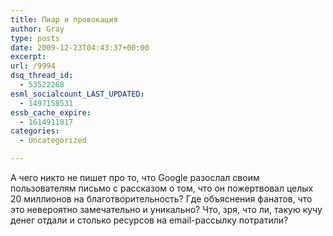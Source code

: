 ```yaml
---
title: Пиар и провокация
author: Gray
type: posts
date: 2009-12-23T04:43:37+00:00
excerpt:
url: /9994
dsq_thread_id:
  - 53522268
esml_socialcount_LAST_UPDATED:
  - 1497158531
essb_cache_expire:
  - 1614911817
categories:
  - Uncategorized

---
```








А чего никто не пишет про то, что Google разослал своим пользователям письмо с рассказом о том, что он пожертвовал целых 20 миллионов на благотворительность? Где объяснения фанатов, что это невероятно замечательно и уникально? Что, зря, что ли, такую кучу денег отдали и столько ресурсов на email-рассылку потратили?